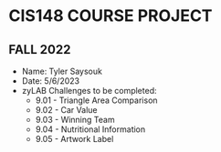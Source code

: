 # CIS148 COURSE PROJECT
## FALL 2022 #

- Name: Tyler Saysouk
- Date: 5/6/2023
- zyLAB Challenges to be completed:
  - 9.01 - Triangle Area Comparison
  - 9.02 - Car Value
  - 9.03 - Winning Team
  - 9.04 - Nutritional Information
  - 9.05 - Artwork Label

  

